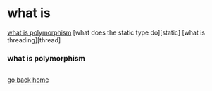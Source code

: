 # what is

[what is polymorphism][polymorphism]
[what does the static type do][static]
[what is threading][thread]

[home]:#what-is
[polymorphism]:#what-is-polymorphism


### what is polymorphism

```

```
[go back home][home]